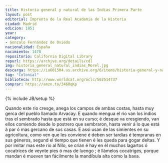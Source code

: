 ```yaml
---
title: Historia general y natural de las Indias Primera Parte
layout: post
editorial: Imprenta de la Real Academia de la Historia
ciudad: Madrid
edicion: 1851
year: 
category:
- Gonzalo Fernández de Oviedo
nacionalidad: España
nacimiento: 1478
repositorio: California Digital Library
repurl: https://archive.org/details/cdl
img: historia_general_natural_indias_Morel.jpg
descarga: https://ia601504.us.archive.org/6/items/historia-general-y-natural-de-las-indias/Historia%20general%20y%20natural%20de%20las%20Indias.pdf
tag: "Colonial"
biblioteca: http://www.worldcat.org/oclc/562514737
comprar: https://amzn.to/346OqKp
---
```

{% include JB/setup %}
 
Quando este rio cresge, anega los campos de ambas costas, hasta muy gerca del pueblo llamado Arvacay. E quando mengua el rio van los indios tras el sembrado hasta que está en su curso; é desque va cresgiendo, van ellos comiendo desde lo postrero que sembraron, hasta venir á lo que está á par ó mas gercano de sus casas. E assi usan de las simientes en su agricoltura, como ven que les conviene é deben ser tardías é tempranas en sus géneros, segund el tiempo que tienen é les queda para gogar deltas. Y por imitar mas este rio al Nilo, se crian é hay en él muchos lagartos ó cocatrices de veynte pies ó mas de luengo ; é llámelos cocatriges, porque mandan é mueven tan fácilmente la mandíbula alta como la baxa.

